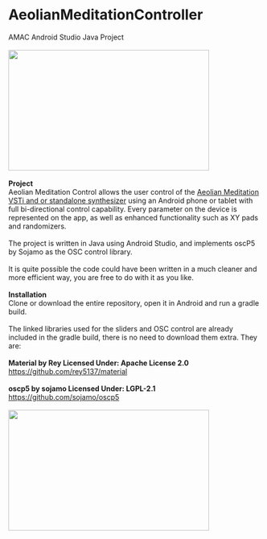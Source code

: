 # AeolianMeditationController
AMAC Android Studio Java Project
<br>
<br>
<img src="http://www.faxinadu.net/images/aeolian_1.png" height="240" width="399">
<br>
<br>
<b>Project</b>
<br>
Aeolian Meditation Control allows the user control of the <a href="https://oceanswift.net/aeolianmeditation/">Aeolian Meditation VSTi and or standalone synthesizer</a> using an Android phone or tablet with full bi-directional control capability. Every parameter on the device is represented on the app, as well as enhanced functionality such as XY pads and randomizers.
<br>
<br>
The project is written in Java using Android Studio, and implements oscP5 by Sojamo as the OSC control library.
<br>
<br>
It is quite possible the code could have been written in a much cleaner and more efficient way, you are free to do with it as you like.
<br>
<br>
<b>Installation</b>
<br>
Clone or download the entire repository, open it in Android and run a gradle build.
<br>
<br>
The linked libraries used for the sliders and OSC control are already included in the gradle build, there is no need to download them extra. They are:
<br>
<br>
<b>Material by Rey Licensed Under: Apache License 2.0</b>
<br>
https://github.com/rey5137/material
<br>
<br>
<b>oscp5 by sojamo Licensed Under: LGPL-2.1</b>
<br>
https://github.com/sojamo/oscp5
<br>
<br>
<img src="http://www.faxinadu.net/images/aeolian_6.png" height="240" width="399">
